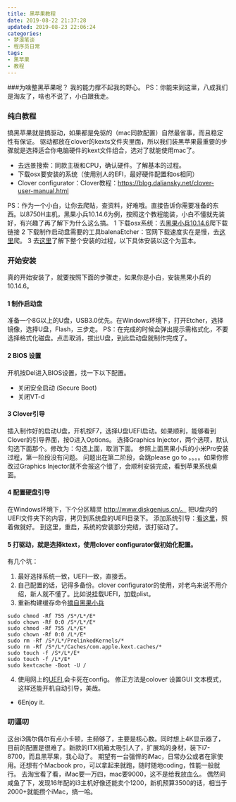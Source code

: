 ```yaml
---
title: 黑苹果教程
date: 2019-08-22 21:37:28
updated: 2019-08-23 22:06:24
categories:
- 梦溪笔谈
- 程序员日常
tags:
- 黑苹果
- 教程
---
```

###为啥整黑苹果呢？
我的能力撑不起我的野心。
PS：你能来到这里，八成我们是淘友了，啥也不说了，小白跟我走。

<!--more-->   

### 纯白教程
搞黑苹果就是搞驱动，如果都是免驱的（mac同款配置）自然最省事，而且稳定性有保证。
驱动都放在clover的kexts文件夹里面，所以我们装黑苹果最重要的步骤就是选择适合你电脑硬件的kext文件组合，选对了就能使用mac了。

- 去远景搜索：同款主板和CPU，确认硬件。了解基本的过程。
- 下载osx要安装的系统（使用别人的EFI，最好硬件配置和os相同）
- Clover configurator：Clover教程：https://blog.daliansky.net/clover-user-manual.html

PS：作为一个小白，让你去爬贴，查资料，好难哦。直接告诉你需要准备的东西。以8750H主机，黑果小兵10.14.6为例，按照这个教程能装，小白不懂就先装好，有兴趣了再了解下为什么这么搞。
1 下载osx系统：去[黑果小兵10.14.6](https://blog.daliansky.net/macOS-Mojave-10.14.6-18G87-Release-version-with-Clover-5033-original-image.html)爬下载链接
2 下载制作启动盘需要的工具balenaEtcher：官网下载速度实在是慢，去[这里](https://www.jianshu.com/p/2b8516276147)爬。
3 去[这里](https://blog.daliansky.net/MacOS-installation-tutorial-XiaoMi-Pro-installation-process-records.html)了解下整个安装的过程，以下具体安装以这个为蓝本。

### 开始安装
真的开始安装了，就要按照下面的步骤走，如果你是小白，安装黑果小兵的10.14.6。
#### 1 制作启动盘
准备一个8G以上的U盘，USB3.0优先。在Windows环境下，打开Etcher，选择镜像，选择U盘，Flash，三步走。
PS：在完成的时候会弹出提示需格式化，不要选择格式化磁盘。点击取消，拔出U盘，到此启动盘就制作完成了。
#### 2 BIOS 设置
开机按Del进入BIOS设置，找一下以下配置。
- 关闭安全启动 (Secure Boot)
- 关闭VT-d

#### 3 Clover引导
插入制作好的启动U盘，开机按F7，选择U盘UEFI启动。如果顺利，能够看到Clover的引导界面，按O进入Options。
选择Graphics Injector，两个选项，默认勾选下面那个。修改为：勾选上面，取消下面。
参照上面黑果小兵的小米Pro安装过程，第一阶段没有问题。
问题出在第二阶段，会跳please go to 。。。。如果你修改过Graphics Injector就不会报这个错了，会顺利安装完成，看到苹果系统桌面。

#### 4 配置硬盘引导
在Windows环境下，下个分区精灵 http://www.diskgenius.cn/。
把U盘内的UEFI文件夹下的内容，拷贝到系统盘的UEFI目录下。
添加系统引导：[看这里](https://blog.daliansky.net/Add-CLOVER-boot-to-UEFI-without-any-tools.html)，照着做就好。
到这里，重启，系统的安装部分完结，该打驱动了。

#### 5 打驱动，就是选择ktext，使用clover configurator做初始化配置。
有几个坑：
1. 最好选择系统一致，UEFI一致，直接丢。
2. 自己配置的话，记得多备份。clover configurator的使用，对老鸟来说不用介绍，新人就不懂了。比如说挂载UEFI，加载plist。
3. 重新构建缓存命令[摘自黑果小兵](https://blog.daliansky.net/Common-problems-and-solutions-in-macOS-Mojave-10.14-installation.html)
```text
sudo chmod -Rf 755 /S*/L*/E*
sudo chown -Rf 0:0 /S*/L*/E*
sudo chmod -Rf 755 /L*/E*
sudo chown -Rf 0:0 /L*/E*
sudo rm -Rf /S*/L*/PrelinkedKernels/*
sudo rm -Rf /S*/L*/Caches/com.apple.kext.caches/*
sudo touch -f /S*/L*/E*
sudo touch -f /L*/E*
sudo kextcache -Boot -U /
```
4. 使用网上的[UEFI](https://github.com/kkzzhizhou/S200H_I7-8750H_Hackintosh/issues/3),会卡死在config。
修正方法是colover 设置GUI 文本模式，这样还能开机自动引导，美哉。

- 6Enjoy it.

### 叨逼叨
这台i3偶尔偶尔有点小卡顿，主频够了，主要是核心数。同时想上4K显示器了，目前的配置是很难了。新款的ITX机箱太吸引人了，扩展坞的身材，装下i7-8700，而且黑苹果，我心动了。
期望有一台强悍的iMac，日常办公或者在家使用。还想有个Macbook pro，可以拿起来就跑，随时随地coding，性能一般就行。
去淘宝看了看，iMac要一万四，mac要9000，这不是给我放血么。
偶然间咸鱼了下，发现16年配的i3主机好像还能卖个1200，新机预算3500的话，相当于2000+就能攒个iMac，搞一哈。